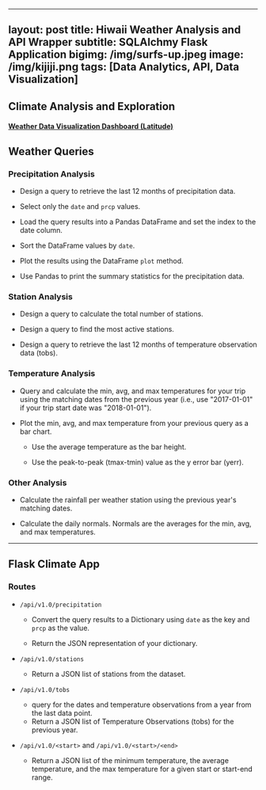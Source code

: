 
---
layout: post
title: Hiwaii Weather Analysis and API Wrapper
subtitle: SQLAlchmy Flask Application
bigimg: /img/surfs-up.jpeg
image: /img/kijiji.png
tags: [Data Analytics, API, Data Visualization]
---





## Climate Analysis and Exploration


#### [Weather Data Visualization Dashboard (Latitude)](https://pyligent.github.io/weatherweb_dashboard/)   


##  Weather Queries
### Precipitation Analysis

* Design a query to retrieve the last 12 months of precipitation data.

* Select only the `date` and `prcp` values.

* Load the query results into a Pandas DataFrame and set the index to the date column.

* Sort the DataFrame values by `date`.

* Plot the results using the DataFrame `plot` method.


* Use Pandas to print the summary statistics for the precipitation data.

### Station Analysis

* Design a query to calculate the total number of stations.

* Design a query to find the most active stations.

* Design a query to retrieve the last 12 months of temperature observation data (tobs).



### Temperature Analysis

*  Query and calculate the min, avg, and max temperatures for your trip using the matching dates from the previous year (i.e., use "2017-01-01" if your trip start date was "2018-01-01").

* Plot the min, avg, and max temperature from your previous query as a bar chart.

  * Use the average temperature as the bar height.

  * Use the peak-to-peak (tmax-tmin) value as the y error bar (yerr).

 
### Other Analysis

* Calculate the rainfall per weather station using the previous year's matching dates.

* Calculate the daily normals. Normals are the averages for the min, avg, and max temperatures.


 
- - -

## Flask Climate App

### Routes

* `/api/v1.0/precipitation`

  * Convert the query results to a Dictionary using `date` as the key and `prcp` as the value.

  * Return the JSON representation of your dictionary.

* `/api/v1.0/stations`

  * Return a JSON list of stations from the dataset.

* `/api/v1.0/tobs`
  * query for the dates and temperature observations from a year from the last data point.
  * Return a JSON list of Temperature Observations (tobs) for the previous year.

* `/api/v1.0/<start>` and `/api/v1.0/<start>/<end>`

  * Return a JSON list of the minimum temperature, the average temperature, and the max temperature for a given start or start-end range.

 
